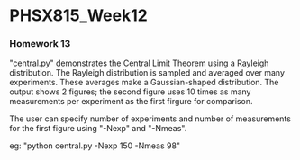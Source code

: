 # PHSX815_Week12

### Homework 13
"central.py" demonstrates the Central Limit Theorem using a Rayleigh distribution. The Rayleigh distribution is sampled and averaged over many experiments. These averages make a Gaussian-shaped distribution. The output shows 2 figures; the second figure uses 10 times as many measurements per experiment as the first firgure for
comparison.

The user can specify number of experiments and number of measurements for the first figure using "-Nexp" and "-Nmeas".

eg: "python central.py -Nexp 150 -Nmeas 98"